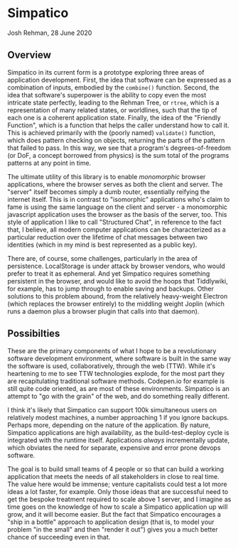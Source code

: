 # Simpatico

Josh Rehman, 28 June 2020

## Overview

Simpatico in its current form is a prototype exploring three areas of application development. First, the idea that software can be expressed as a combination of inputs, embodied by the `combine()` function. Second, the idea that software's superpower is the ability to copy even the most intricate state perfectly, leading to the Rehman Tree, or `rtree`, which is a representation of many related states, or worldlines, such that the tip of each one is a coherent application state. Finally, the idea of the "Friendly Function", which is a function that helps the caller understand how to call it. This is achieved primarily with the (poorly named) `validate()` function, which does pattern checking on objects, returning the parts of the pattern that failed to pass. In this way, we see that a program's degrees-of-freedom (or DoF, a concept borrowed from physics) is the sum total of the programs patterns at any point in time.

The ultimate utility of this library is to enable *monomorphic* browser applications, where the browser serves as both the client and server. The "server" itself becomes simply a dumb router, essentially reifying the internet itself. This is in contrast to "isomorphic" applications who's claim to fame is using the same language on the client and server - a monomorphic javascript application uses the browser as the basis of the server, too. This style of application I like to call "Structured Chat", in reference to the fact that, I believe, all modern computer applications can be characterized as a particular reduction over the lifetime of chat messages between two identities (which in my mind is best represented as a public key).

There are, of course, some challenges, particularly in the area of persistence. LocalStorage is under attack by browser vendors, who would prefer to treat it as ephemeral. And yet Simpatico requires something persistent in the browser, and would like to avoid the hoops that Tiddlywiki, for example, has to jump through to enable saving and backups. Other solutions to this problem abound, from the relatively heavy-weight Electron (which replaces the browser entirely) to the middling weight Joplin (which runs a daemon plus a browser plugin that calls into that daemon).

## Possibilties

These are the primary components of what I hope to be a revolutionary software development environment, where software is built in the same way the software is used, collaboratively, through the web (TTW). While it's heartening to me to see TTW technologies explode, for the most part they are recapitulating traditional software methods. Codepen.io for example is still quite code oriented, as are most of these environments. Simpatico is an attempt to "go with the grain" of the web, and do something really different.

I think it's likely that Simpatico can support 100k simultaneous users on relatively modest machines, a number approaching 1 if you ignore backups. Perhaps more, depending on the nature of the application. By nature, Simpatico applications are high availability, as the build-test-deploy cycle is integrated with the runtime itself. Applications *always* incrementally update, which obviates the need for separate, expensive and error prone devops software.

The goal is to build small teams of 4 people or so that can build a working application that meets the needs of all stakeholders in close to real time. The value here would be immense; venture capitalists could test a lot more ideas a lot faster, for example. Only those ideas that are successful need to get the bespoke treatment required to scale above 1 server, and I imagine as time goes on the knowledge of how to scale a Simpatico application up will grow, and it will become easier. But the fact that Simpatico encourages a "ship in a bottle" approach to application design (that is, to model your problem "in the small" and then "render it out") gives you a much better chance of succeeding even in that.
